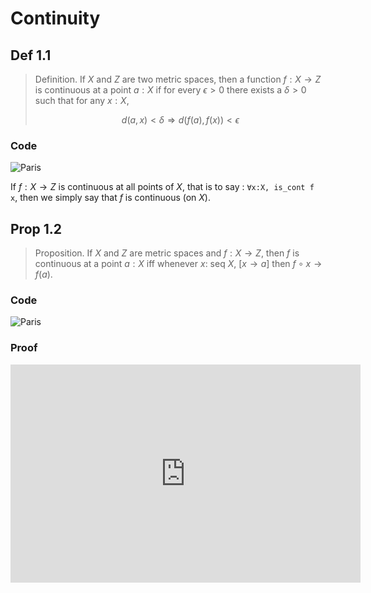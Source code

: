 # Continuity

## Def 1.1

> Definition. If $X$ and $Z$ are two metric spaces, then a function $f:X\to Z$ is continuous at a point $a:X$ if for every $\epsilon>0$ there exists a $\delta>0$ such that for any $x:X$,
>
> $$d(a,x)<\delta \Longrightarrow d(f(a),f(x))<\epsilon$$

### Code

<img src="https://media.discordapp.net/attachments/830377799973994509/1252721078661419119/image.png?ex=66733eeb&is=6671ed6b&hm=5879aa5f5356ca9629642a13d3881501cd78794bbc1ef0dffb5597c062548620&=&format=webp&quality=lossless&width=925&height=93" alt="Paris" class="center">

If $f:X\to Z$ is continuous at all points of $X$, that is to say : `∀x:X, is_cont f x`, then we simply say that $f$ is continuous (on $X$).

## Prop 1.2

> Proposition. If $X$ and $Z$ are metric spaces and $f:X\to Z$, then $f$ is continuous at a point $a:X$ iff whenever $x:$ seq $X$, $[x\to a]$ then $f∘x\to f(a)$.

### Code 

<img src="https://media.discordapp.net/attachments/830377799973994509/1252723783324926082/image.png?ex=66734170&is=6671eff0&hm=c45c5bcd3cc7c2bc05c5125910280e172d7c20611de2f8be8abc76d8be29d819&=&format=webp&quality=lossless&width=780&height=90" alt="Paris" class="center">

### Proof

<div class="videoWrapper">
    <iframe width="560" height="349" src="https://awelson.github.io/Proofs/index.html" frameborder="0"></iframe>
</div>

